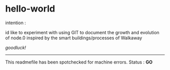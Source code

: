 # hello-world
intention : 

id like to experiment with using GIT to document the growth and evolution of node.0
inspired by the smart buildings/processes of Walkaway

*goodluck!*

---

This readmefile has been spotchecked for machine errors. 
Status : **GO**
